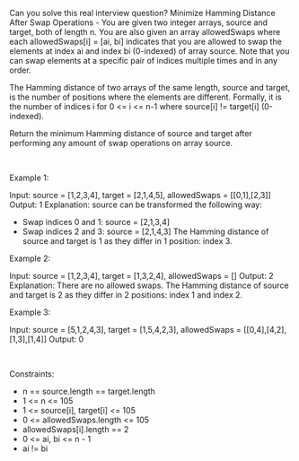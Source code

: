 Can you solve this real interview question? Minimize Hamming Distance After Swap Operations - You are given two integer arrays, source and target, both of length n. You are also given an array allowedSwaps where each allowedSwaps[i] = [ai, bi] indicates that you are allowed to swap the elements at index ai and index bi (0-indexed) of array source. Note that you can swap elements at a specific pair of indices multiple times and in any order.

The Hamming distance of two arrays of the same length, source and target, is the number of positions where the elements are different. Formally, it is the number of indices i for 0 <= i <= n-1 where source[i] != target[i] (0-indexed).

Return the minimum Hamming distance of source and target after performing any amount of swap operations on array source.

 

Example 1:


Input: source = [1,2,3,4], target = [2,1,4,5], allowedSwaps = [[0,1],[2,3]]
Output: 1
Explanation: source can be transformed the following way:
- Swap indices 0 and 1: source = [2,1,3,4]
- Swap indices 2 and 3: source = [2,1,4,3]
The Hamming distance of source and target is 1 as they differ in 1 position: index 3.


Example 2:


Input: source = [1,2,3,4], target = [1,3,2,4], allowedSwaps = []
Output: 2
Explanation: There are no allowed swaps.
The Hamming distance of source and target is 2 as they differ in 2 positions: index 1 and index 2.


Example 3:


Input: source = [5,1,2,4,3], target = [1,5,4,2,3], allowedSwaps = [[0,4],[4,2],[1,3],[1,4]]
Output: 0


 

Constraints:

 * n == source.length == target.length
 * 1 <= n <= 105
 * 1 <= source[i], target[i] <= 105
 * 0 <= allowedSwaps.length <= 105
 * allowedSwaps[i].length == 2
 * 0 <= ai, bi <= n - 1
 * ai != bi